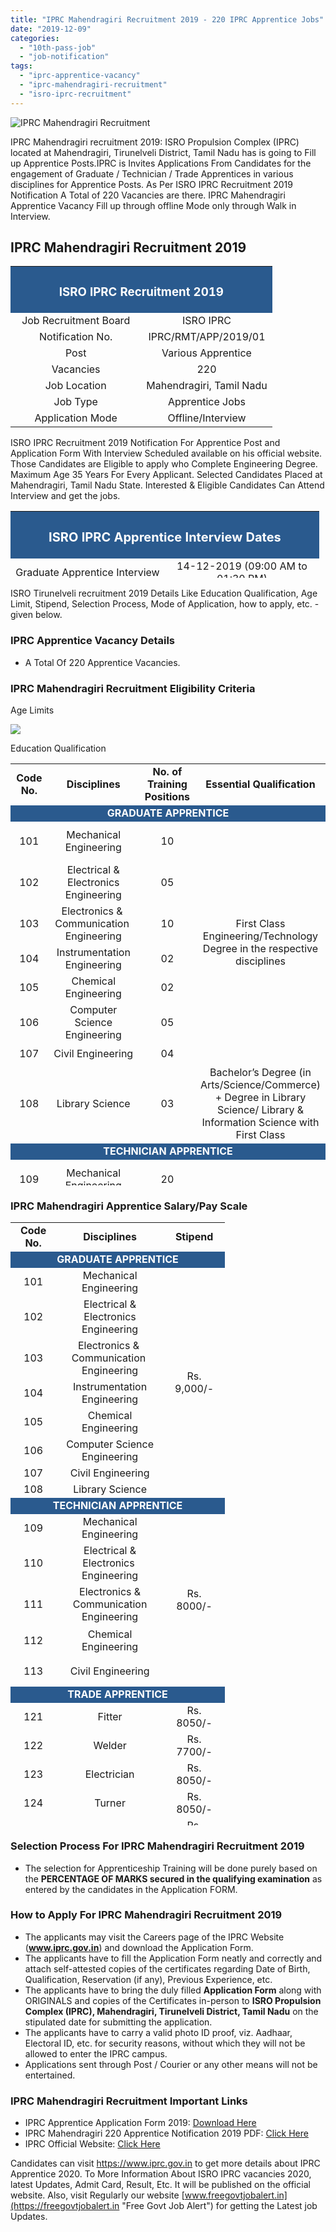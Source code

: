```yaml
---
title: "IPRC Mahendragiri Recruitment 2019 - 220 IPRC Apprentice Jobs"
date: "2019-12-09"
categories: 
  - "10th-pass-job"
  - "job-notification"
tags: 
  - "iprc-apprentice-vacancy"
  - "iprc-mahendragiri-recruitment"
  - "isro-iprc-recruitment"
---
```


![IPRC Mahendragiri Recruitment](images/IPRC-Mahendragiri-Recruitment.jpg)

IPRC Mahendragiri recruitment 2019: ISRO Propulsion Complex (IPRC) located at Mahendragiri, Tirunelveli District, Tamil Nadu has is going to Fill up Apprentice Posts.IPRC is Invites Applications From Candidates for the engagement of Graduate / Technician / Trade Apprentices in various disciplines for Apprentice Posts. As Per ISRO IPRC Recruitment 2019 Notification A Total of 220 Vacancies are there. IPRC Mahendragiri Apprentice Vacancy Fill up through offline Mode only through Walk in Interview.

## **IPRC Mahendragiri Recruitment 2019**

<table style="border-collapse: collapse; width: 100%;"><tbody><tr><td style="width: 50%; background-color: #2a5a8e; text-align: center;" colspan="2"><h3><strong><span style="color: #ffffff;">ISRO IPRC Recruitment 2019</span></strong></h3></td></tr><tr><td style="width: 50%; text-align: center;"><span style="font-size: 12pt;">Job Recruitment Board</span></td><td style="width: 50%; text-align: center;"><span style="font-size: 12pt;">ISRO IPRC</span></td></tr><tr><td style="width: 50%; text-align: center;"><span style="font-size: 12pt;">Notification No.</span></td><td style="width: 50%; text-align: center;"><span style="font-size: 12pt;">IPRC/RMT/APP/2019/01</span></td></tr><tr><td style="width: 50%; text-align: center;"><span style="font-size: 12pt;">Post</span></td><td style="width: 50%; text-align: center;"><span style="font-size: 12pt;">Various Apprentice</span></td></tr><tr><td style="width: 50%; text-align: center;"><span style="font-size: 12pt;">Vacancies</span></td><td style="width: 50%; text-align: center;"><span style="font-size: 12pt;">220</span></td></tr><tr><td style="width: 50%; text-align: center;"><span style="font-size: 12pt;">Job Location</span></td><td style="width: 50%; text-align: center;"><span style="font-size: 12pt;">Mahendragiri, Tamil Nadu</span></td></tr><tr><td style="width: 50%; text-align: center;"><span style="font-size: 12pt;">Job Type</span></td><td style="width: 50%; text-align: center;"><span style="font-size: 12pt;">Apprentice Jobs</span></td></tr><tr><td style="width: 50%; text-align: center;"><span style="font-size: 12pt;">Application Mode</span></td><td style="width: 50%; text-align: center;"><span style="font-size: 12pt;">Offline/Interview</span></td></tr></tbody></table>

ISRO IPRC Recruitment 2019 Notification For Apprentice Post and Application Form With Interview Scheduled available on his official website. Those Candidates are Eligible to apply who Complete Engineering Degree. Maximum Age 35 Years For Every Applicant. Selected Candidates Placed at Mahendragiri, Tamil Nadu State. Interested & Eligible Candidates Can Attend Interview and get the jobs.

<table style="border-collapse: collapse; width: 98%; height: 107px;"><tbody><tr style="height: 28px;"><td style="width: 50%; background-color: #2a5a8e; text-align: center; height: 28px;" colspan="2"><h3><strong><span style="font-size: 15pt; color: #ffffff;">ISRO IPRC Apprentice Interview Dates</span></strong></h3></td></tr><tr style="height: 20px;"><td style="width: 50%; text-align: center; height: 20px;"><span style="font-size: 12pt;">Graduate Apprentice Interview</span></td><td style="width: 50%; text-align: center; height: 20px;"><span style="font-size: 12pt;">14-12-2019 (09:00 AM to 01:30 PM)</span></td></tr><tr style="height: 34px;"><td style="width: 50%; text-align: center; height: 34px;"><span style="font-size: 12pt;">Technician Apprentice Interview</span></td><td style="width: 50%; text-align: center; height: 34px;"><span style="font-size: 12pt;">21-12-2019 (09:00 AM to 01:30 PM)</span></td></tr><tr style="height: 25px;"><td style="width: 50%; text-align: center; height: 25px;"><span style="font-size: 12pt;">Trade Apprentice Interview</span></td><td style="width: 50%; text-align: center; height: 25px;"><span style="font-size: 12pt;">04-01-2020 (09:00 AM to 01:30 PM)</span></td></tr></tbody></table>

ISRO Tirunelveli recruitment 2019 Details Like Education Qualification, Age Limit, Stipend, Selection Process, Mode of Application, how to apply, etc. - given below.

### **IPRC Apprentice Vacancy Details**

- A Total Of 220 Apprentice Vacancies.

### **IPRC Mahendragiri Recruitment Eligibility Criteria**

Age Limits

![](images/iprc-Mahendragiti-Vacancy-Age-limits.jpg)

Education Qualification

<table style="border-collapse: collapse; width: 100%; height: 675px;"><tbody><tr style="height: 42px;"><td style="width: 13.9706%; height: 42px; text-align: center;"><span style="font-size: 12pt;"><strong>Code No.</strong></span></td><td style="width: 36.0294%; height: 42px; text-align: center;"><span style="font-size: 12pt;"><strong>Disciplines</strong></span></td><td style="width: 19.4853%; height: 42px; text-align: center;"><span style="font-size: 12pt;"><strong>No. of Training Positions</strong></span></td><td style="width: 30.5147%; height: 42px; text-align: center;"><span style="font-size: 12pt;"><strong>Essential Qualification</strong></span></td></tr><tr style="height: 20px;"><td style="width: 100%; background-color: #2a5a8e; height: 20px; text-align: center;" colspan="4"><span style="color: #ffffff; font-size: 12pt;"><strong>GRADUATE APPRENTICE</strong></span></td></tr><tr style="height: 65px;"><td style="width: 13.9706%; height: 19px; text-align: center;"><span style="font-size: 12pt;">101</span></td><td style="width: 36.0294%; height: 19px; text-align: center;"><span style="font-size: 12pt;">Mechanical Engineering</span></td><td style="width: 19.4853%; height: 19px; text-align: center;"><span style="font-size: 12pt;">10</span></td><td style="width: 30.5147%; height: 103px; text-align: center;" rowspan="7"><span style="font-size: 12pt;">First Class Engineering/Technology Degree in the respective disciplines</span></td></tr><tr style="height: 34px;"><td style="width: 13.9706%; height: 34px; text-align: center;"><span style="font-size: 12pt;">102</span></td><td style="width: 36.0294%; height: 34px; text-align: center;"><span style="font-size: 12pt;">Electrical &amp; Electronics Engineering</span></td><td style="width: 19.4853%; height: 34px; text-align: center;"><span style="font-size: 12pt;">05</span></td></tr><tr style="height: 34px;"><td style="width: 13.9706%; height: 10px; text-align: center;"><span style="font-size: 12pt;">103</span></td><td style="width: 36.0294%; height: 10px; text-align: center;"><span style="font-size: 12pt;">Electronics &amp;&nbsp; Communication&nbsp; Engineering</span></td><td style="width: 19.4853%; height: 10px; text-align: center;"><span style="font-size: 12pt;">10</span></td></tr><tr style="height: 34px;"><td style="width: 13.9706%; height: 10px; text-align: center;"><span style="font-size: 12pt;">104</span></td><td style="width: 36.0294%; height: 10px; text-align: center;"><span style="font-size: 12pt;">Instrumentation Engineering</span></td><td style="width: 19.4853%; height: 10px; text-align: center;"><span style="font-size: 12pt;">02</span></td></tr><tr style="height: 34px;"><td style="width: 13.9706%; height: 10px; text-align: center;"><span style="font-size: 12pt;">105</span></td><td style="width: 36.0294%; height: 10px; text-align: center;"><span style="font-size: 12pt;">Chemical Engineering</span></td><td style="width: 19.4853%; height: 10px; text-align: center;"><span style="font-size: 12pt;">02</span></td></tr><tr style="height: 34px;"><td style="width: 13.9706%; height: 10px; text-align: center;"><span style="font-size: 12pt;">106</span></td><td style="width: 36.0294%; height: 10px; text-align: center;"><span style="font-size: 12pt;">Computer Science Engineering</span></td><td style="width: 19.4853%; height: 10px; text-align: center;"><span style="font-size: 12pt;">05</span></td></tr><tr style="height: 34px;"><td style="width: 13.9706%; height: 10px; text-align: center;"><span style="font-size: 12pt;">107</span></td><td style="width: 36.0294%; height: 10px; text-align: center;"><span style="font-size: 12pt;">Civil Engineering</span></td><td style="width: 19.4853%; height: 10px; text-align: center;"><span style="font-size: 12pt;">04</span></td></tr><tr style="height: 85px;"><td style="width: 13.9706%; height: 85px; text-align: center;"><span style="font-size: 12pt;">108</span></td><td style="width: 36.0294%; height: 85px; text-align: center;"><span style="font-size: 12pt;">Library Science</span></td><td style="width: 19.4853%; height: 85px; text-align: center;"><span style="font-size: 12pt;">03</span></td><td style="width: 30.5147%; height: 85px; text-align: center;"><span style="font-size: 12pt;">Bachelor’s Degree (in Arts/Science/Commerce) + Degree in Library Science/ Library &amp; Information Science with First Class</span></td></tr><tr style="height: 20px;"><td style="width: 13.9706%; background-color: #2a5a8e; height: 20px; text-align: center;" colspan="4"><span style="color: #ffffff; font-size: 12pt;"><strong>TECHNICIAN APPRENTICE</strong></span></td></tr><tr style="height: 65px;"><td style="width: 13.9706%; height: 36px; text-align: center;"><span style="font-size: 12pt;">109</span></td><td style="width: 36.0294%; height: 36px; text-align: center;"><span style="font-size: 12pt;">Mechanical </span><span style="font-size: 12pt;">Engineering</span></td><td style="width: 19.4853%; height: 36px; text-align: center;"><span style="font-size: 12pt;">20</span></td><td style="width: 30.5147%; height: 114px; text-align: center;" rowspan="5"><span style="font-size: 12pt;">Diploma in Engineering/Technology in the respective disciplines with First Class</span></td></tr><tr style="height: 34px;"><td style="width: 13.9706%; height: 21px; text-align: center;"><span style="font-size: 12pt;">110</span></td><td style="width: 36.0294%; height: 21px; text-align: center;"><span style="font-size: 12pt;">Electrical &amp; Electronics&nbsp; Engineering</span></td><td style="width: 19.4853%; height: 21px; text-align: center;"><span style="font-size: 12pt;">10</span></td></tr><tr style="height: 34px;"><td style="width: 13.9706%; height: 16px; text-align: center;"><span style="font-size: 12pt;">111</span></td><td style="width: 36.0294%; height: 16px; text-align: center;"><span style="font-size: 12pt;">Electronics &amp; Communication Engineering</span></td><td style="width: 19.4853%; height: 16px; text-align: center;"><span style="font-size: 12pt;">15</span></td></tr><tr style="height: 55px;"><td style="width: 13.9706%; height: 29px; text-align: center;"><span style="font-size: 12pt;">112</span></td><td style="width: 36.0294%; height: 29px; text-align: center;"><span style="font-size: 12pt;">Chemical </span><span style="font-size: 12pt;">Engineering</span></td><td style="width: 19.4853%; height: 29px; text-align: center;"><span style="font-size: 12pt;">05</span></td></tr><tr style="height: 55px;"><td style="width: 13.9706%; height: 12px; text-align: center;"><span style="font-size: 12pt;">113</span></td><td style="width: 36.0294%; height: 12px; text-align: center;"><span style="font-size: 12pt;">Civil </span><span style="font-size: 12pt;">Engineering</span></td><td style="width: 19.4853%; height: 12px; text-align: center;"><span style="font-size: 12pt;">09</span></td></tr><tr style="height: 20px;"><td style="width: 13.9706%; background-color: #2a5a8e; height: 20px; text-align: center;" colspan="4"><span style="color: #ffffff; font-size: 12pt;"><strong>TRADE APPRENTICE</strong></span></td></tr><tr style="height: 34px;"><td style="width: 13.9706%; height: 10px; text-align: center;"><span style="font-size: 12pt;">121</span></td><td style="width: 36.0294%; height: 10px; text-align: center;"><span style="font-size: 12pt;">Fitter</span></td><td style="width: 19.4853%; height: 10px; text-align: center;"><span style="font-size: 12pt;">22</span></td><td style="width: 30.5147%; height: 271px; text-align: center;" rowspan="14"><span style="font-size: 12pt;">SSLC Pass</span><div></div><span style="font-size: 12pt;">+</span><div></div><span style="font-size: 12pt;">ITI&nbsp;&nbsp; in respective Trade&nbsp;&nbsp; from NCVT&nbsp;&nbsp;&nbsp;&nbsp; with NTC</span></td></tr><tr style="height: 34px;"><td style="width: 13.9706%; height: 10px; text-align: center;"><span style="font-size: 12pt;">122</span></td><td style="width: 36.0294%; height: 10px; text-align: center;"><span style="font-size: 12pt;">Welder</span></td><td style="width: 19.4853%; height: 10px; text-align: center;"><span style="font-size: 12pt;">10</span></td></tr><tr style="height: 34px;"><td style="width: 13.9706%; height: 10px; text-align: center;"><span style="font-size: 12pt;">123</span></td><td style="width: 36.0294%; height: 10px; text-align: center;"><span style="font-size: 12pt;">Electrician</span></td><td style="width: 19.4853%; height: 10px; text-align: center;"><span style="font-size: 12pt;">09</span></td></tr><tr style="height: 34px;"><td style="width: 13.9706%; height: 10px; text-align: center;"><span style="font-size: 12pt;">124</span></td><td style="width: 36.0294%; height: 10px; text-align: center;"><span style="font-size: 12pt;">Turner</span></td><td style="width: 19.4853%; height: 10px; text-align: center;"><span style="font-size: 12pt;">06</span></td></tr><tr style="height: 34px;"><td style="width: 13.9706%; height: 10px; text-align: center;"><span style="font-size: 12pt;">125</span></td><td style="width: 36.0294%; height: 10px; text-align: center;"><span style="font-size: 12pt;">Machinist</span></td><td style="width: 19.4853%; height: 10px; text-align: center;"><span style="font-size: 12pt;">02</span></td></tr><tr style="height: 34px;"><td style="width: 13.9706%; height: 10px; text-align: center;"><span style="font-size: 12pt;">126</span></td><td style="width: 36.0294%; height: 10px; text-align: center;"><span style="font-size: 12pt;">Draughtsman (Mechanic)</span></td><td style="width: 19.4853%; height: 10px; text-align: center;"><span style="font-size: 12pt;">02</span></td></tr><tr style="height: 34px;"><td style="width: 13.9706%; height: 10px; text-align: center;"><span style="font-size: 12pt;">127</span></td><td style="width: 36.0294%; height: 10px; text-align: center;"><span style="font-size: 12pt;">Draughtsman (Civil)</span></td><td style="width: 19.4853%; height: 10px; text-align: center;"><span style="font-size: 12pt;">04</span></td></tr><tr style="height: 65px;"><td style="width: 13.9706%; height: 21px; text-align: center;"><span style="font-size: 12pt;">128</span></td><td style="width: 36.0294%; height: 21px; text-align: center;"><span style="font-size: 12pt;">Electronic Mechanic</span><div></div><span style="font-size: 12pt;">OR Mechanic (Radio and Television)</span></td><td style="width: 19.4853%; height: 21px; text-align: center;"><span style="font-size: 12pt;">05</span></td></tr><tr style="height: 34px;"><td style="width: 13.9706%; height: 10px; text-align: center;"><span style="font-size: 12pt;">129</span></td><td style="width: 36.0294%; height: 10px; text-align: center;"><span style="font-size: 12pt;">Instrument Mechanic</span></td><td style="width: 19.4853%; height: 10px; text-align: center;"><span style="font-size: 12pt;">04</span></td></tr><tr style="height: 34px;"><td style="width: 13.9706%; height: 10px; text-align: center;"><span style="font-size: 12pt;">130</span></td><td style="width: 36.0294%; height: 10px; text-align: center;"><span style="font-size: 12pt;">&nbsp;Ref. &amp; AC Mechanic</span></td><td style="width: 19.4853%; height: 10px; text-align: center;"><span style="font-size: 12pt;">04</span></td></tr><tr style="height: 34px;"><td style="width: 13.9706%; height: 10px; text-align: center;"><span style="font-size: 12pt;">131</span></td><td style="width: 36.0294%; height: 10px; text-align: center;"><span style="font-size: 12pt;">Mechanic Diesel</span></td><td style="width: 19.4853%; height: 10px; text-align: center;"><span style="font-size: 12pt;">04</span></td></tr><tr style="height: 34px;"><td style="width: 13.9706%; height: 10px; text-align: center;"><span style="font-size: 12pt;">132</span></td><td style="width: 36.0294%; height: 10px; text-align: center;"><span style="font-size: 12pt;">Carpenter</span></td><td style="width: 19.4853%; height: 10px; text-align: center;"><span style="font-size: 12pt;">02</span></td></tr><tr style="height: 34px;"><td style="width: 13.9706%; height: 18px; text-align: center;"><span style="font-size: 12pt;">133</span></td><td style="width: 36.0294%; height: 18px; text-align: center;"><span style="font-size: 12pt;">Instrument Mechanic (Chemical Plant)</span></td><td style="width: 19.4853%; height: 18px; text-align: center;"><span style="font-size: 12pt;">01</span></td></tr><tr style="height: 141px;"><td style="width: 13.9706%; height: 122px; text-align: center;"><span style="font-size: 12pt;">134</span></td><td style="width: 36.0294%; height: 122px; text-align: center;"><span style="font-size: 12pt;">Programming and System Administrative Assistant </span><span style="font-size: 12pt;">(PASAA) OR</span><div></div><span style="font-size: 12pt;">Computer Operator and Programming Assistant (COPA)</span></td><td style="width: 19.4853%; height: 122px; text-align: center;"><span style="font-size: 12pt;">45</span></td></tr></tbody></table>

### **IPRC Mahendragiri Apprentice Salary/Pay Scale**

<table style="border-collapse: collapse; width: 68.0649%; height: 965px;"><tbody><tr style="height: 24px;"><td style="width: 74.4633px; text-align: center; height: 24px;"><span style="font-size: 12pt;"><strong>Code No.</strong></span></td><td style="width: 192.037px; text-align: center; height: 24px;"><span style="font-size: 12pt;"><strong>Disciplines</strong></span></td><td style="width: 103.857px; text-align: center; height: 24px;"><span style="font-size: 12pt;"><b>Stipend</b></span></td></tr><tr style="height: 24px;"><td style="width: 370.357px; background-color: #2a5a8e; text-align: center; height: 24px;" colspan="3"><span style="color: #ffffff; font-size: 12pt;"><strong>GRADUATE APPRENTICE</strong></span></td></tr><tr style="height: 10px;"><td style="width: 74.4633px; text-align: center; height: 10px;"><span style="font-size: 12pt;">101</span></td><td style="width: 192.037px; text-align: center; height: 10px;"><span style="font-size: 12pt;">Mechanical </span><span style="font-size: 12pt;">Engineering</span></td><td style="width: 103.857px; text-align: center; height: 203px;" rowspan="8"><span style="font-size: 12pt;">Rs. 9,000/-</span></td></tr><tr style="height: 24px;"><td style="width: 74.4633px; text-align: center; height: 24px;"><span style="font-size: 12pt;">102</span></td><td style="width: 192.037px; text-align: center; height: 24px;"><span style="font-size: 12pt;">Electrical &amp; Electronics Engineering</span></td></tr><tr style="height: 49px;"><td style="width: 74.4633px; text-align: center; height: 49px;"><span style="font-size: 12pt;">103</span></td><td style="width: 192.037px; text-align: center; height: 49px;"><span style="font-size: 12pt;">Electronics &amp;&nbsp; Communication&nbsp; Engineering</span></td></tr><tr style="height: 24px;"><td style="width: 74.4633px; text-align: center; height: 24px;"><span style="font-size: 12pt;">104</span></td><td style="width: 192.037px; text-align: center; height: 24px;"><span style="font-size: 12pt;">Instrumentation Engineering</span></td></tr><tr style="height: 24px;"><td style="width: 74.4633px; text-align: center; height: 24px;"><span style="font-size: 12pt;">105</span></td><td style="width: 192.037px; text-align: center; height: 24px;"><span style="font-size: 12pt;">Chemical Engineering</span></td></tr><tr style="height: 24px;"><td style="width: 74.4633px; text-align: center; height: 24px;"><span style="font-size: 12pt;">106</span></td><td style="width: 192.037px; text-align: center; height: 24px;"><span style="font-size: 12pt;">Computer Science Engineering</span></td></tr><tr style="height: 24px;"><td style="width: 74.4633px; text-align: center; height: 24px;"><span style="font-size: 12pt;">107</span></td><td style="width: 192.037px; text-align: center; height: 24px;"><span style="font-size: 12pt;">Civil Engineering</span></td></tr><tr style="height: 24px;"><td style="width: 74.4633px; text-align: center; height: 24px;"><span style="font-size: 12pt;">108</span></td><td style="width: 192.037px; text-align: center; height: 24px;"><span style="font-size: 12pt;">Library Science</span></td></tr><tr style="height: 24px;"><td style="width: 370.357px; background-color: #2a5a8e; text-align: center; height: 24px;" colspan="3"><span style="color: #ffffff; font-size: 12pt;"><strong>TECHNICIAN APPRENTICE</strong></span></td></tr><tr style="height: 10px;"><td style="width: 74.4633px; text-align: center; height: 10px;"><span style="font-size: 12pt;">109</span></td><td style="width: 192.037px; text-align: center; height: 10px;"><span style="font-size: 12pt;">Mechanical </span><span style="font-size: 12pt;">Engineering</span></td><td style="width: 103.857px; text-align: center; height: 181px;" rowspan="5"><span style="font-size: 12pt;">Rs. 8000/-</span></td></tr><tr style="height: 24px;"><td style="width: 74.4633px; text-align: center; height: 24px;"><span style="font-size: 12pt;">110</span></td><td style="width: 192.037px; text-align: center; height: 24px;"><span style="font-size: 12pt;">Electrical &amp; Electronics&nbsp; Engineering</span></td></tr><tr style="height: 49px;"><td style="width: 74.4633px; text-align: center; height: 49px;"><span style="font-size: 12pt;">111</span></td><td style="width: 192.037px; text-align: center; height: 49px;"><span style="font-size: 12pt;">Electronics &amp; Communication Engineering</span></td></tr><tr style="height: 49px;"><td style="width: 74.4633px; text-align: center; height: 49px;"><span style="font-size: 12pt;">112</span></td><td style="width: 192.037px; text-align: center; height: 49px;"><span style="font-size: 12pt;">Chemical </span><span style="font-size: 12pt;">Engineering</span></td></tr><tr style="height: 49px;"><td style="width: 74.4633px; text-align: center; height: 49px;"><span style="font-size: 12pt;">113</span></td><td style="width: 192.037px; text-align: center; height: 49px;"><span style="font-size: 12pt;">Civil </span><span style="font-size: 12pt;">Engineering</span></td></tr><tr style="height: 24px;"><td style="width: 370.357px; background-color: #2a5a8e; text-align: center; height: 24px;" colspan="3"><span style="color: #ffffff; font-size: 12pt;"><strong>TRADE APPRENTICE</strong></span></td></tr><tr style="height: 24px;"><td style="width: 74.4633px; text-align: center; height: 24px;"><span style="font-size: 12pt;">121</span></td><td style="width: 192.037px; text-align: center; height: 24px;"><span style="font-size: 12pt;">Fitter</span></td><td style="width: 103.857px; text-align: center; height: 24px;"><span style="font-size: 12pt;">Rs. 8050/-</span></td></tr><tr style="height: 24px;"><td style="width: 74.4633px; text-align: center; height: 24px;"><span style="font-size: 12pt;">122</span></td><td style="width: 192.037px; text-align: center; height: 24px;"><span style="font-size: 12pt;">Welder</span></td><td style="width: 103.857px; text-align: center; height: 24px;"><span style="font-size: 12pt;">Rs. 7700/-</span></td></tr><tr style="height: 24px;"><td style="width: 74.4633px; text-align: center; height: 24px;"><span style="font-size: 12pt;">123</span></td><td style="width: 192.037px; text-align: center; height: 24px;"><span style="font-size: 12pt;">Electrician</span></td><td style="width: 103.857px; text-align: center; height: 24px;"><span style="font-size: 12pt;">Rs. 8050/-</span></td></tr><tr style="height: 24px;"><td style="width: 74.4633px; text-align: center; height: 24px;"><span style="font-size: 12pt;">124</span></td><td style="width: 192.037px; text-align: center; height: 24px;"><span style="font-size: 12pt;">Turner</span></td><td style="width: 103.857px; text-align: center; height: 24px;"><span style="font-size: 12pt;">Rs. 8050/-</span></td></tr><tr style="height: 24px;"><td style="width: 74.4633px; text-align: center; height: 24px;"><span style="font-size: 12pt;">125</span></td><td style="width: 192.037px; text-align: center; height: 24px;"><span style="font-size: 12pt;">Machinist</span></td><td style="width: 103.857px; text-align: center; height: 24px;"><span style="font-size: 12pt;">Rs. 8050/-</span></td></tr><tr style="height: 24px;"><td style="width: 74.4633px; text-align: center; height: 24px;"><span style="font-size: 12pt;">126</span></td><td style="width: 192.037px; text-align: center; height: 24px;"><span style="font-size: 12pt;">Draughtsman (Mechanic)</span></td><td style="width: 103.857px; text-align: center; height: 24px;"><span style="font-size: 12pt;">Rs. 8050/-</span></td></tr><tr style="height: 24px;"><td style="width: 74.4633px; text-align: center; height: 24px;"><span style="font-size: 12pt;">127</span></td><td style="width: 192.037px; text-align: center; height: 24px;"><span style="font-size: 12pt;">Draughtsman (Civil)</span></td><td style="width: 103.857px; text-align: center; height: 24px;"><span style="font-size: 12pt;">Rs. 8050/-</span></td></tr><tr style="height: 73px;"><td style="width: 74.4633px; text-align: center; height: 73px;"><span style="font-size: 12pt;">128</span></td><td style="width: 192.037px; text-align: center; height: 73px;"><span style="font-size: 12pt;">Electronic Mechanic</span><div></div><span style="font-size: 12pt;">OR Mechanic (Radio and Television)</span></td><td style="width: 103.857px; text-align: center; height: 73px;"><span style="font-size: 12pt;">Rs. 8050/-</span></td></tr><tr style="height: 24px;"><td style="width: 74.4633px; text-align: center; height: 24px;"><span style="font-size: 12pt;">129</span></td><td style="width: 192.037px; text-align: center; height: 24px;"><span style="font-size: 12pt;">Instrument Mechanic</span></td><td style="width: 103.857px; text-align: center; height: 24px;"><span style="font-size: 12pt;">Rs. 8050/-</span></td></tr><tr style="height: 24px;"><td style="width: 74.4633px; text-align: center; height: 24px;"><span style="font-size: 12pt;">130</span></td><td style="width: 192.037px; text-align: center; height: 24px;"><span style="font-size: 12pt;">&nbsp;Ref. &amp; AC Mechanic</span></td><td style="width: 103.857px; text-align: center; height: 24px;"><span style="font-size: 12pt;">Rs. 8050/-</span></td></tr><tr style="height: 24px;"><td style="width: 74.4633px; text-align: center; height: 24px;"><span style="font-size: 12pt;">131</span></td><td style="width: 192.037px; text-align: center; height: 24px;"><span style="font-size: 12pt;">Mechanic Diesel</span></td><td style="width: 103.857px; text-align: center; height: 24px;"><span style="font-size: 12pt;">Rs. 7700/-</span></td></tr><tr style="height: 24px;"><td style="width: 74.4633px; text-align: center; height: 24px;"><span style="font-size: 12pt;">132</span></td><td style="width: 192.037px; text-align: center; height: 24px;"><span style="font-size: 12pt;">Carpenter</span></td><td style="width: 103.857px; text-align: center; height: 24px;"><span style="font-size: 12pt;">Rs. 7700/-</span></td></tr><tr style="height: 24px;"><td style="width: 74.4633px; text-align: center; height: 24px;"><span style="font-size: 12pt;">133</span></td><td style="width: 192.037px; text-align: center; height: 24px;"><span style="font-size: 12pt;">Instrument Mechanic (Chemical Plant)</span></td><td style="width: 103.857px; text-align: center; height: 24px;"><span style="font-size: 12pt;">Rs. 8050/-</span></td></tr><tr style="height: 124px;"><td style="width: 74.4633px; text-align: center; height: 124px;"><span style="font-size: 12pt;">134</span></td><td style="width: 192.037px; text-align: center; height: 124px;"><span style="font-size: 12pt;">Programming and System Administrative Assistant </span><span style="font-size: 12pt;">(PASAA) OR</span><div></div><span style="font-size: 12pt;">Computer Operator and Programming Assistant (COPA)</span></td><td style="width: 103.857px; text-align: center; height: 124px;"><span style="font-size: 12pt;">Rs. 7700/-</span></td></tr></tbody></table>

### **Selection Process For IPRC Mahendragiri Recruitment 2019**

- The selection for Apprenticeship Training will be done purely based on the **PERCENTAGE OF MARKS secured in the qualifying examination** as entered by the candidates in the Application FORM.

### **How to Apply For IPRC Mahendragiri Recruitment 2019**

- The applicants may visit the Careers page of the IPRC Website (**www.iprc.gov.in**) and download the Application Form.
- The applicants have to fill the Application Form neatly and correctly and attach self-attested copies of the certificates regarding Date of Birth, Qualification, Reservation (if any), Previous Experience, etc.
- The applicants have to bring the duly filled **Application Form** along with ORIGINALS and copies of the Certificates in-person to **ISRO Propulsion Complex (IPRC), Mahendragiri, Tirunelveli District, Tamil Nadu** on the stipulated date for submitting the application.
- The applicants have to carry a valid photo ID proof, viz. Aadhaar, Electoral ID, etc. for security reasons, without which they will not be allowed to enter the IPRC campus.
- Applications sent through Post / Courier or any other means will not be entertained.

### **IPRC Mahendragiri Recruitment Important Links**

- IPRC Apprentice Application Form 2019: [Download Here](https://www.iprc.gov.in/iprc/images/Apprentice/Apprentice_Application%20Form.pdf)
- IPRC Mahendragiri 220 Apprentice Notification 2019 PDF: [Click Here](https://www.iprc.gov.in/iprc/images/Apprentice/Apprentice_Advertisement.pdf)
- IPRC Official Website: [Click Here](https://www.iprc.gov.in/)

Candidates can visit https://www.iprc.gov.in to get more details about IPRC Apprentice 2020. To More Information About ISRO IPRC vacancies 2020, latest Updates, Admit Card, Result, Etc. It will be published on the official website. Also, visit Regularly our website [www.freegovtjobalert.in](https://freegovtjobalert.in "Free Govt Job Alert") for getting the Latest job Updates.
